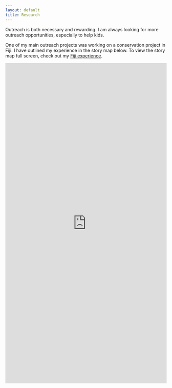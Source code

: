 ```yaml
---
layout: default
title: Research
---
```


Outreach is both necessary and rewarding. I am always looking for more outreach opportunities, especially to help kids.

One of my main outreach projects was working on a conservation project in Fiji. I have outlined my experience in the story map below. To view the story map full screen, check out my [Fiji experience](http://arcg.is/1R3MfMj).

<iframe width="100%" height="1000px" src="http://uidaho.maps.arcgis.com/apps/MapJournal/index.html?appid=6671935be60a4af687535c8971a653ae" frameborder="0" scrolling="no"></iframe>


